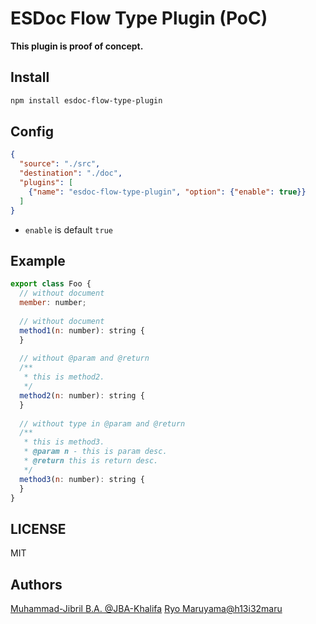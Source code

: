 # ESDoc Flow Type Plugin (PoC)
**This plugin is proof of concept.**

## Install
```bash
npm install esdoc-flow-type-plugin
```

## Config
```json
{
  "source": "./src",
  "destination": "./doc",
  "plugins": [
    {"name": "esdoc-flow-type-plugin", "option": {"enable": true}}
  ]
}
```

- `enable` is default `true`

## Example
```js
export class Foo {
  // without document
  member: number;
  
  // without document
  method1(n: number): string {
  }
  
  // without @param and @return
  /**
   * this is method2.
   */
  method2(n: number): string {
  }
  
  // without type in @param and @return
  /**
   * this is method3.
   * @param n - this is param desc.
   * @return this is return desc. 
   */
  method3(n: number): string {
  }
}
```

## LICENSE
MIT

## Authors
[Muhammad-Jibril B.A. @JBA-Khalifa](https://github.com/JBA-Khalifa)
[Ryo Maruyama@h13i32maru](https://github.com/h13i32maru)